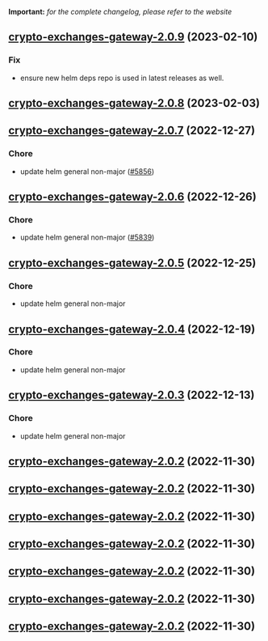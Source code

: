 **Important:**
*for the complete changelog, please refer to the website*




## [crypto-exchanges-gateway-2.0.9](https://github.com/truecharts/charts/compare/crypto-exchanges-gateway-2.0.8...crypto-exchanges-gateway-2.0.9) (2023-02-10)

### Fix

- ensure new helm deps repo is used in latest releases as well.
  
  


## [crypto-exchanges-gateway-2.0.8](https://github.com/truecharts/charts/compare/crypto-exchanges-gateway-2.0.7...crypto-exchanges-gateway-2.0.8) (2023-02-03)




## [crypto-exchanges-gateway-2.0.7](https://github.com/truecharts/charts/compare/crypto-exchanges-gateway-2.0.6...crypto-exchanges-gateway-2.0.7) (2022-12-27)

### Chore

- update helm general non-major ([#5856](https://github.com/truecharts/charts/issues/5856))
  
  


## [crypto-exchanges-gateway-2.0.6](https://github.com/truecharts/charts/compare/crypto-exchanges-gateway-2.0.5...crypto-exchanges-gateway-2.0.6) (2022-12-26)

### Chore

- update helm general non-major ([#5839](https://github.com/truecharts/charts/issues/5839))
  
  


## [crypto-exchanges-gateway-2.0.5](https://github.com/truecharts/charts/compare/crypto-exchanges-gateway-2.0.4...crypto-exchanges-gateway-2.0.5) (2022-12-25)

### Chore

- update helm general non-major
  
  


## [crypto-exchanges-gateway-2.0.4](https://github.com/truecharts/charts/compare/crypto-exchanges-gateway-2.0.3...crypto-exchanges-gateway-2.0.4) (2022-12-19)

### Chore

- update helm general non-major
  
  


## [crypto-exchanges-gateway-2.0.3](https://github.com/truecharts/charts/compare/crypto-exchanges-gateway-2.0.2...crypto-exchanges-gateway-2.0.3) (2022-12-13)

### Chore

- update helm general non-major
  
  


## [crypto-exchanges-gateway-2.0.2](https://github.com/truecharts/charts/compare/crypto-exchanges-gateway-2.0.1...crypto-exchanges-gateway-2.0.2) (2022-11-30)




## [crypto-exchanges-gateway-2.0.2](https://github.com/truecharts/charts/compare/crypto-exchanges-gateway-2.0.1...crypto-exchanges-gateway-2.0.2) (2022-11-30)




## [crypto-exchanges-gateway-2.0.2](https://github.com/truecharts/charts/compare/crypto-exchanges-gateway-2.0.1...crypto-exchanges-gateway-2.0.2) (2022-11-30)




## [crypto-exchanges-gateway-2.0.2](https://github.com/truecharts/charts/compare/crypto-exchanges-gateway-2.0.1...crypto-exchanges-gateway-2.0.2) (2022-11-30)




## [crypto-exchanges-gateway-2.0.2](https://github.com/truecharts/charts/compare/crypto-exchanges-gateway-2.0.1...crypto-exchanges-gateway-2.0.2) (2022-11-30)




## [crypto-exchanges-gateway-2.0.2](https://github.com/truecharts/charts/compare/crypto-exchanges-gateway-2.0.1...crypto-exchanges-gateway-2.0.2) (2022-11-30)




## [crypto-exchanges-gateway-2.0.2](https://github.com/truecharts/charts/compare/crypto-exchanges-gateway-2.0.1...crypto-exchanges-gateway-2.0.2) (2022-11-30)



